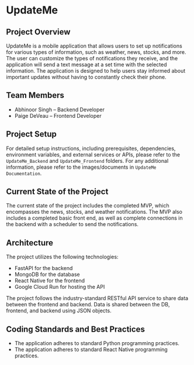 # UpdateMe

## Project Overview

UpdateMe is a mobile application that allows users to set up notifications for various types of information, such as weather, news, stocks, and more. The user can customize the types of notifications they receive, and the application will send a text message at a set time with the selected information. The application is designed to help users stay informed about important updates without having to constantly check their phone.


## Team Members

- Abhinoor Singh – Backend Developer
- Paige DeVeau – Frontend Developer

## Project Setup

For detailed setup instructions, including prerequisites, dependencies, environment variables, and external services or APIs, please refer to the `UpdateMe_Backend` and `UpdateMe_Frontend` folders. For any additional information, please refer to the images/documents in `UpdateMe Documentation`.

## Current State of the Project

The current state of the project includes the completed MVP, which encompasses the news, stocks, and weather notifications. The MVP also includes a completed basic front end, as well as complete connections in the backend with a scheduler to send the notifications.

## Architecture

The project utilizes the following technologies:

- FastAPI for the backend
- MongoDB for the database
- React Native for the frontend
- Google Cloud Run for hosting the API

The project follows the industry-standard RESTful API service to share data between the frontend and backend. Data is shared between the DB, frontend, and backend using JSON objects.

## Coding Standards and Best Practices

- The application adheres to standard Python programming practices.
- The application adheres to standard React Native programming practices.
